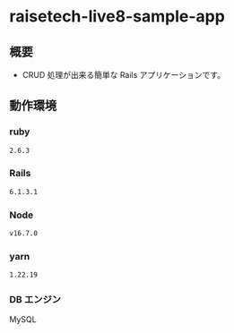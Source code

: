# raisetech-live8-sample-app

## 概要

- CRUD 処理が出来る簡単な Rails アプリケーションです。

## 動作環境

### ruby

```bash
2.6.3
```

### Rails

```bash
6.1.3.1
```

### Node

```bash
v16.7.0
```

### yarn

```bash
1.22.19
```

### DB エンジン

 MySQL
